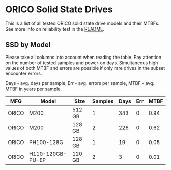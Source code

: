 ORICO Solid State Drives
========================

This is a list of all tested ORICO solid state drive models and their MTBFs. See
more info on reliability test in the [README](https://github.com/bsdhw/SMART).

SSD by Model
------------

Please take all columns into account when reading the table. Pay attention on the
number of tested samples and power-on days. Simultaneous high values of both MTBF
and errors are possible if only rare drives in the subset encounter errors.

Days - avg. days per sample,
Err  - avg. errors per sample,
MTBF - avg. MTBF in years per sample.

| MFG       | Model              | Size   | Samples | Days  | Err   | MTBF |
|-----------|--------------------|--------|---------|-------|-------|------|
| ORICO     | M200               | 512 GB | 1       | 343   | 0     | 0.94   |
| ORICO     | M200               | 128 GB | 2       | 226   | 0     | 0.62   |
| ORICO     | PH100-128G         | 128 GB | 1       | 19    | 0     | 0.05   |
| ORICO     | H110-120GB-PU-EP   | 120 GB | 2       | 3     | 0     | 0.01   |
